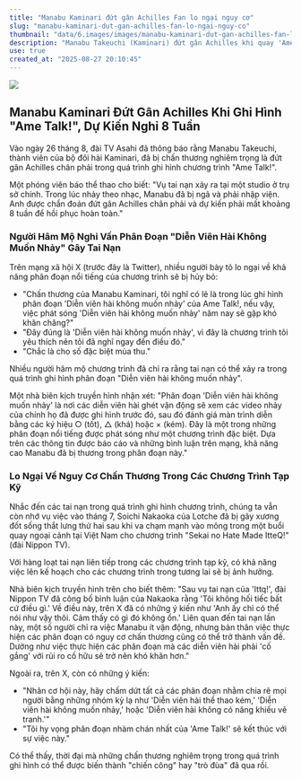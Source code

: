 ```yaml
---
title: "Manabu Kaminari đứt gân Achilles Fan lo ngại nguy cơ"
slug: "manabu-kaminari-dut-gan-achilles-fan-lo-ngai-nguy-co"
thumbnail: "data/6.images/images/manabu-kaminari-dut-gan-achilles-fan-lo-ngai-nguy-co.webp"
description: "Manabu Takeuchi (Kaminari) đứt gân Achilles khi quay 'Ame Talk'. Sự việc dấy lên lo ngại về nguy cơ chấn thương trong các chương trình tạp kỹ, đặc biệt sau tai nạn của Lotche Nakaoka ở Việt Nam."
use: true
created_at: "2025-08-27 20:10:45"
---
```


![](/images/20250827-00000033-flash-000-1-view.webp)

## Manabu Kaminari Đứt Gân Achilles Khi Ghi Hình "Ame Talk!", Dự Kiến Nghỉ 8 Tuần

Vào ngày 26 tháng 8, đài TV Asahi đã thông báo rằng Manabu Takeuchi, thành viên của bộ đôi hài Kaminari, đã bị chấn thương nghiêm trọng là đứt gân Achilles chân phải trong quá trình ghi hình chương trình "Ame Talk!".

Một phóng viên báo thể thao cho biết: "Vụ tai nạn xảy ra tại một studio ở trụ sở chính. Trong lúc nhảy theo nhạc, Manabu đã bị ngã và phải nhập viện. Anh được chẩn đoán đứt gân Achilles chân phải và dự kiến phải mất khoảng 8 tuần để hồi phục hoàn toàn."

### Người Hâm Mộ Nghi Vấn Phân Đoạn "Diễn Viên Hài Không Muốn Nhảy" Gây Tai Nạn

Trên mạng xã hội X (trước đây là Twitter), nhiều người bày tỏ lo ngại về khả năng phân đoạn nổi tiếng của chương trình sẽ bị hủy bỏ:

*   "Chấn thương của Manabu Kaminari, tôi nghĩ có lẽ là trong lúc ghi hình phân đoạn 'Diễn viên hài không muốn nhảy' của Ame Talk!, nếu vậy, việc phát sóng 'Diễn viên hài không muốn nhảy' năm nay sẽ gặp khó khăn chăng?"
*   "Đây đúng là 'Diễn viên hài không muốn nhảy', vì đây là chương trình tôi yêu thích nên tôi đã nghĩ ngay đến điều đó."
*   "Chắc là cho số đặc biệt mùa thu."

Nhiều người hâm mộ chương trình đã chỉ ra rằng tai nạn có thể xảy ra trong quá trình ghi hình phân đoạn "Diễn viên hài không muốn nhảy".

Một nhà biên kịch truyền hình nhận xét: "Phân đoạn 'Diễn viên hài không muốn nhảy' là nơi các diễn viên hài ghét vận động sẽ xem các video nhảy của chính họ đã được ghi hình trước đó, sau đó đánh giá màn trình diễn bằng các ký hiệu ○ (tốt), △ (khá) hoặc × (kém). Đây là một trong những phân đoạn nổi tiếng được phát sóng như một chương trình đặc biệt. Dựa trên các thông tin được báo cáo và những bình luận trên mạng, khả năng cao Manabu đã bị thương trong phân đoạn này."

### Lo Ngại Về Nguy Cơ Chấn Thương Trong Các Chương Trình Tạp Kỹ

Nhắc đến các tai nạn trong quá trình ghi hình chương trình, chúng ta vẫn còn nhớ vụ việc vào tháng 7, Soichi Nakaoka của Lotche đã bị gãy xương đốt sống thắt lưng thứ hai sau khi va chạm mạnh vào mông trong một buổi quay ngoại cảnh tại Việt Nam cho chương trình "Sekai no Hate Made ItteQ!" (đài Nippon TV).

Với hàng loạt tai nạn liên tiếp trong các chương trình tạp kỹ, có khả năng việc lên kế hoạch cho các chương trình trong tương lai sẽ bị ảnh hưởng.

Nhà biên kịch truyền hình trên cho biết thêm: "Sau vụ tai nạn của 'Ittq!', đài Nippon TV đã công bố bình luận của Nakaoka rằng 'Tôi không hối tiếc bất cứ điều gì.' Về điều này, trên X đã có những ý kiến như 'Anh ấy chỉ có thể nói như vậy thôi. Cảm thấy có gì đó không ổn.' Liên quan đến tai nạn lần này, một số người chỉ ra việc Manabu ít vận động, nhưng bản thân việc thực hiện các phân đoạn có nguy cơ chấn thương cũng có thể trở thành vấn đề. Dường như việc thực hiện các phân đoạn mà các diễn viên hài phải 'cố gắng' với rủi ro cố hữu sẽ trở nên khó khăn hơn."

Ngoài ra, trên X, còn có những ý kiến:

*   "Nhân cơ hội này, hãy chấm dứt tất cả các phân đoạn nhằm chia rẽ mọi người bằng những nhóm kỳ lạ như 'Diễn viên hài thể thao kém,' 'Diễn viên hài không muốn nhảy,' hoặc 'Diễn viên hài không có năng khiếu vẽ tranh.'"
*   "Tôi hy vọng phân đoạn nhàm chán nhất của 'Ame Talk!' sẽ kết thúc với sự việc này."

Có thể thấy, thời đại mà những chấn thương nghiêm trọng trong quá trình ghi hình có thể được biến thành "chiến công" hay "trò đùa" đã qua rồi.